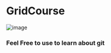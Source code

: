 # GridCourse
![image](https://user-images.githubusercontent.com/93245109/184524409-c44c37b5-57b5-4426-a577-f9655d7bdd77.png)

### Feel Free to use to learn about git 
